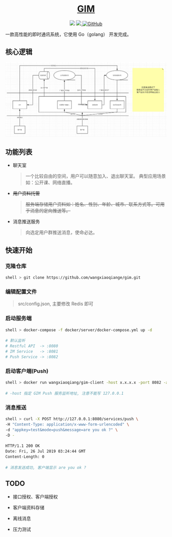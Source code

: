 <div align="center">
  <h1 style="border-bottom: 0px;">
    <a href='https://github.com/wangxiaoqiange/gim'>GIM</a>
  </h1>
    <a>
      <img src="https://img.shields.io/badge/go-1.12-%237fd5ea"/>
    </a>
    <a href="https://travis-ci.com/wangxiaoqiange/gim">
      <img src="https://travis-ci.com/wangxiaoqiange/gim.svg?branch=master"/>
    </a>
    <a href="https://github.com/wangxiaoqiange/gim/blob/master/LICENSE">
      <img alt="GitHub" src="https://img.shields.io/github/license/wangxiaoqiange/gim">
    </a>
</div>

一款高性能的即时通讯系统，它使用 Go（golang） 开发完成。

## 核心逻辑

![image](gim.png)

## 功能列表

- 聊天室

    > 一个比较自由的空间，用户可以随意加入、退出聊天室。 典型应用场景如：公开课、网络直播。

- ~~用户资料托管~~

    > ~~服务端存储用户资料如：姓名、性别、年龄、城市、联系方式等。可用于消息的定向推送等。~~

- 消息推送服务

    > 向选定用户群推送消息，使命必达。

## 快速开始

### 克隆仓库

```bash
shell > git clone https://github.com/wangxiaoqiange/gim.git
```

### 编辑配置文件

> src/config.json, 主要修改 Redis 即可

### 启动服务端

```bash
shell > docker-compose -f docker/server/docker-compose.yml up -d

# 默认监听
# Restful API  -> :8080
# IM Service   -> :8081
# Push Service -> :8082
```

### 启动客户端(Push)

```bash
shell > docker run wangxiaoqiang/gim-client -host x.x.x.x -port 8082 -appkey test -id 000 -name xxx -loop

# -host 指定 GIM Push 服务监听地址, 注意不能写 127.0.0.1
```

### 消息推送

```bash
shell > curl -X POST http://127.0.0.1:8080/services/push \
-H "Content-Type: application/x-www-form-urlencoded" \
-d "appkey=test&mode=push&message=are you ok ?" \
-D -

HTTP/1.1 200 OK
Date: Fri, 26 Jul 2019 03:24:44 GMT
Content-Length: 0

# 消息发送成功, 客户端显示 are you ok ?
```

## TODO

* 接口授权、客户端授权

* 客户端资料存储

* 离线消息

* 压力测试
